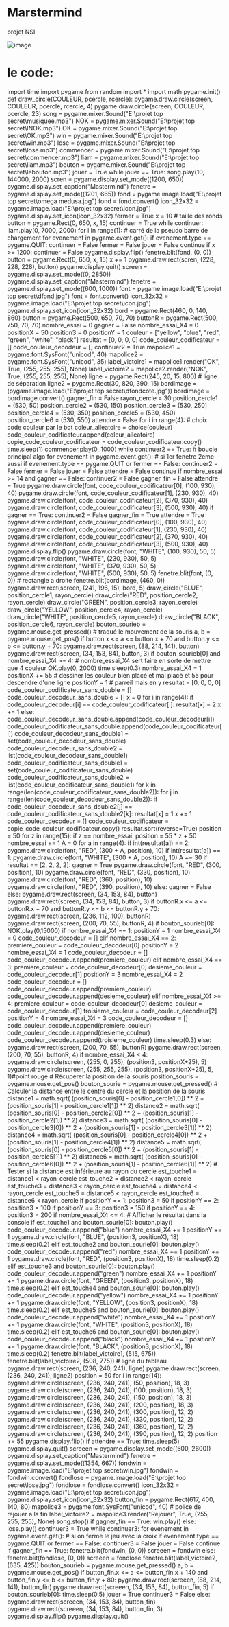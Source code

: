 # Marstermind
projet NSI



![image](https://github.com/Lfolcher/Marstermind/assets/157314656/16c236e3-1b6c-4167-86db-5b47b5bbeec9)

# le code:

import time
import pygame
from random import *
import math
pygame.init()
def draw_circle(COULEUR, pcercle, rcercle):
    pygame.draw.circle(screen, COULEUR, pcercle, rcercle, 4)
    pygame.draw.circle(screen, COULEUR, pcercle, 23)
song = pygame.mixer.Sound("E:\projet top secret\musiquee.mp3")
NOK = pygame.mixer.Sound("E:\projet top secret\lNOK.mp3")
OK = pygame.mixer.Sound("E:\projet top secret\OK.mp3")
win = pygame.mixer.Sound("E:\projet top secret\win.mp3")
lose = pygame.mixer.Sound("E:\projet top secret\lose.mp3")
commencer = pygame.mixer.Sound("E:\projet top secret\commencer.mp3")
liam = pygame.mixer.Sound("E:\projet top secret\liam.mp3")
bouton = pygame.mixer.Sound("E:\projet top secret\lebouton.mp3")
jouer = True
while jouer == True:
    song.play(10, 144000, 2000)
    scren = pygame.display.set_mode((1200, 650))
    pygame.display.set_caption("Mastermind")
    fenetre = pygame.display.set_mode((1201, 665))
    fond = pygame.image.load("E:\projet top secret\omega medusa.jpg")
    fond = fond.convert()
    icon_32x32 = pygame.image.load("E:\projet top secret\icon.jpg")
    pygame.display.set_icon(icon_32x32)
    fermer = True
    x = 10  # taille des ronds
    button = pygame.Rect(0, 650, x, 15)
    continuer = True
    while continuer:
        liam.play(0, 7000, 2000)
        for i in range(1):  # carré de la pseudo barre de chargement
            for evenement in pygame.event.get():
                if evenement.type == pygame.QUIT:
                    continuer = False
                    fermer = False
                    jouer = False
                    continue
            if x >= 1200:
                continuer = False
            pygame.display.flip()
            fenetre.blit(fond, (0, 0))
            button = pygame.Rect(0, 650, x, 15)
            x += 1
            pygame.draw.rect(scren, (228, 228, 228), button)
    pygame.display.quit()
    screen = pygame.display.set_mode((0, 2850))
    pygame.display.set_caption("Mastermind")
    fenetre = pygame.display.set_mode((600, 1000))
    font = pygame.image.load("E:\projet top secret\dfond.jpg")
    font = font.convert()
    icon_32x32 = pygame.image.load("E:\projet top secret\icon.jpg")
    pygame.display.set_icon(icon_32x32)
    bord = pygame.Rect(460, 0, 140, 860)
    button = pygame.Rect(500, 650, 70, 70)
    buttonR = pygame.Rect(500, 750, 70, 70)
    nombre_essai = 0
    gagner = False
    nombre_essai_X4 = 0
    positionX = 50
    position3 = 0
    positionY = 1
    couleur = ["yellow", "blue", "red", "green", "white", "black"]
    resultat = [0, 0, 0, 0]
    code_couleur_codificateur = []
    code_couleur_decodeur = []
    continuer2 = True
    mapolice1 = pygame.font.SysFont("unicod", 40)
    mapolice2 = pygame.font.SysFont("unicod", 35)
    label_victoire1 = mapolice1.render("OK", True, (255, 255, 255), None)
    label_victoire2 = mapolice2.render("NOK", True, (255, 255, 255), None)
    ligne = pygame.Rect(245, 20, 15, 800)  # ligne de séparation
    ligne2 = pygame.Rect(30, 820, 390, 15)
    bordimage = (pygame.image.load("E:\projet top secret\dfondcote.jpg"))
    bordimage = bordimage.convert()
    gagner_fin = False
    rayon_cercle = 30
    position_cercle1 = (530, 50)
    position_cercle2 = (530, 150)
    position_cercle3 = (530, 250)
    position_cercle4 = (530, 350)
    position_cercle5 = (530, 450)
    position_cercle6 = (530, 550)
    attendre = False
    for i in range(4):  # choix code couleur par le bot
        coleur_alleatoire = choice(couleur)
        code_couleur_codificateur.append(coleur_alleatoire)
    copie_code_couleur_codificateur = code_couleur_codificateur.copy()
    time.sleep(1)
    commencer.play(0, 1000)
    while continuer2 == True:  # boucle principal algo
        for evenement in pygame.event.get():  # si 1er fenetre 2eme aussi
            if evenement.type == pygame.QUIT or fermer == False:
                continuer2 = False
                fermer = False
                jouer = False
                attendre = False
                continue
        if nombre_essai >= 14 and gagner == False:
            continuer2 = False
            gagner_fin = False
            attendre = True
            pygame.draw.circle(font, code_couleur_codificateur[0], (100, 930), 40)
            pygame.draw.circle(font, code_couleur_codificateur[1], (230, 930), 40)
            pygame.draw.circle(font, code_couleur_codificateur[2], (370, 930), 40)
            pygame.draw.circle(font, code_couleur_codificateur[3], (500, 930), 40)
        if gagner == True:
            continuer2 = False
            gagner_fin = True
            attendre = True
            pygame.draw.circle(font, code_couleur_codificateur[0], (100, 930), 40)
            pygame.draw.circle(font, code_couleur_codificateur[1], (230, 930), 40)
            pygame.draw.circle(font, code_couleur_codificateur[2], (370, 930), 40)
            pygame.draw.circle(font, code_couleur_codificateur[3], (500, 930), 40)
        pygame.display.flip()
        pygame.draw.circle(font, "WHITE", (100, 930), 50, 5)
        pygame.draw.circle(font, "WHITE", (230, 930), 50, 5)
        pygame.draw.circle(font, "WHITE", (370, 930), 50, 5)
        pygame.draw.circle(font, "WHITE", (500, 930), 50, 5)
        fenetre.blit(font, (0, 0))
        # rectangle a droite
        fenetre.blit(bordimage, (460, 0))
        pygame.draw.rect(screen, (241, 196, 15), bord, 5)
        draw_circle("BLUE", position_cercle1, rayon_cercle)
        draw_circle("RED", position_cercle2, rayon_cercle)
        draw_circle("GREEN", position_cercle3, rayon_cercle)
        draw_circle("YELLOW", position_cercle4, rayon_cercle)
        draw_circle("WHITE", position_cercle5, rayon_cercle)
        draw_circle("BLACK", position_cercle6, rayon_cercle)
        bouton_sourieb = pygame.mouse.get_pressed()  # traqué le mouvement de la souris
        a, b = pygame.mouse.get_pos()
        if button.x <= a <= button.x + 70 and button.y <= b <= button.y + 70:
            pygame.draw.rect(screen, (88, 214, 141), button)
            pygame.draw.rect(screen, (34, 153, 84), button, 3)
            if bouton_sourieb[0] and nombre_essai_X4 >= 4:  # nombre_essai_X4 sert faire en sorte de mettre que 4 couleur
                OK.play(0, 2000)
                time.sleep(0.3)
                nombre_essai_X4 = 1
                positionX += 55  # dessiner les couleur bien placé et mal placé et 55 pour descendre d'une ligne
                positionY = 1  # parreil mais en y
                resultat = [0, 0, 0, 0]
                code_couleur_codificateur_sans_double = []
                code_couleur_decodeur_sans_double = []
                x = 0
                for i in range(4):
                    if code_couleur_decodeur[i] == code_couleur_codificateur[i]:
                        resultat[x] = 2
                        x += 1
                    else:
                        code_couleur_decodeur_sans_double.append(code_couleur_decodeur[i])
                        code_couleur_codificateur_sans_double.append(code_couleur_codificateur[i])
                code_couleur_decodeur_sans_double1 = set(code_couleur_decodeur_sans_double)
                code_couleur_decodeur_sans_double2 = list(code_couleur_decodeur_sans_double1)
                code_couleur_codificateur_sans_double1 = set(code_couleur_codificateur_sans_double)
                code_couleur_codificateur_sans_double2 = list(code_couleur_codificateur_sans_double1)
                for k in range(len(code_couleur_codificateur_sans_double2)):
                    for j in range(len(code_couleur_decodeur_sans_double2)):
                        if code_couleur_decodeur_sans_double2[j] == code_couleur_codificateur_sans_double2[k]:
                            resultat[x] = 1
                            x += 1
                code_couleur_decodeur = []
                code_couleur_codificateur = copie_code_couleur_codificateur.copy()
                resultat.sort(reverse=True)
                position = 50
                for z in range(15):
                    if z == nombre_essai:
                        position = 55 * z + 50
                nombre_essai += 1
                A = 0
                for a in range(4):
                    if int(resultat[a]) == 2:
                        pygame.draw.circle(font, "RED", (300 + A, position), 10)
                    if int(resultat[a]) == 1:
                        pygame.draw.circle(font, "WHITE", (300 + A, position), 10)
                    A += 30
                if resultat == [2, 2, 2, 2]:
                    gagner = True
                    pygame.draw.circle(font, "RED", (300, position), 10)
                    pygame.draw.circle(font, "RED", (330, position), 10)
                    pygame.draw.circle(font, "RED", (360, position), 10)
                    pygame.draw.circle(font, "RED", (390, position), 10)
                else:
                    gagner = False
        else:
            pygame.draw.rect(screen, (34, 153, 84), button)
            pygame.draw.rect(screen, (34, 153, 84), button, 3)
        if buttonR.x <= a <= buttonR.x + 70 and buttonR.y <= b <= buttonR.y + 70:
            pygame.draw.rect(screen, (236, 112, 100), buttonR)
            pygame.draw.rect(screen, (200, 70, 55), buttonR, 4)
            if bouton_sourieb[0]:
                NOK.play(0,15000)
                if nombre_essai_X4 == 1:
                    positionY = 1
                    nombre_essai_X4 = 0
                    code_couleur_decodeur = []
                elif nombre_essai_X4 == 2:
                    premiere_couleur = code_couleur_decodeur[0]
                    positionY = 2
                    nombre_essai_X4 = 1
                    code_couleur_decodeur = []
                    code_couleur_decodeur.append(premiere_couleur)
                elif nombre_essai_X4 == 3:
                    premiere_couleur = code_couleur_decodeur[0]
                    desieme_couleur = code_couleur_decodeur[1]
                    positionY = 3
                    nombre_essai_X4 = 2
                    code_couleur_decodeur = []
                    code_couleur_decodeur.append(premiere_couleur)
                    code_couleur_decodeur.append(desieme_couleur)
                elif nombre_essai_X4 >= 4:
                    premiere_couleur = code_couleur_decodeur[0]
                    desieme_couleur = code_couleur_decodeur[1]
                    troisieme_couleur = code_couleur_decodeur[2]
                    positionY = 4
                    nombre_essai_X4 = 3
                    code_couleur_decodeur = []
                    code_couleur_decodeur.append(premiere_couleur)
                    code_couleur_decodeur.append(desieme_couleur)
                    code_couleur_decodeur.append(troisieme_couleur)
                time.sleep(0.3)
        else:
            pygame.draw.rect(screen, (200, 70, 55), buttonR)
            pygame.draw.rect(screen, (200, 70, 55), buttonR, 4)
        if nombre_essai_X4 < 4:
            pygame.draw.circle(screen, (255, 0, 255), (position3, positionX+25), 5)
            pygame.draw.circle(screen, (255, 255, 255), (position3, positionX+25), 5, 1)#point rouge
        # Récupérer la position de la souris
        position_souris = pygame.mouse.get_pos()
        bouton_sourie = pygame.mouse.get_pressed()
        # Calculer la distance entre le centre du cercle et la position de la souris
        distance1 = math.sqrt(
            (position_souris[0] - position_cercle1[0]) ** 2 + (position_souris[1] - position_cercle1[1]) ** 2)
        distance2 = math.sqrt(
            (position_souris[0] - position_cercle2[0]) ** 2 + (position_souris[1] - position_cercle2[1]) ** 2)
        distance3 = math.sqrt(
            (position_souris[0] - position_cercle3[0]) ** 2 + (position_souris[1] - position_cercle3[1]) ** 2)
        distance4 = math.sqrt(
            (position_souris[0] - position_cercle4[0]) ** 2 + (position_souris[1] - position_cercle4[1]) ** 2)
        distance5 = math.sqrt(
            (position_souris[0] - position_cercle5[0]) ** 2 + (position_souris[1] - position_cercle5[1]) ** 2)
        distance6 = math.sqrt(
            (position_souris[0] - position_cercle6[0]) ** 2 + (position_souris[1] - position_cercle6[1]) ** 2)
        # Tester si la distance est inférieure au rayon du cercle
        est_touche1 = distance1 < rayon_cercle
        est_touche2 = distance2 < rayon_cercle
        est_touche3 = distance3 < rayon_cercle
        est_touche4 = distance4 < rayon_cercle
        est_touche5 = distance5 < rayon_cercle
        est_touche6 = distance6 < rayon_cercle
        if positionY == 1:
            position3 = 50
        if positionY == 2:
            position3 = 100
        if positionY == 3:
            position3 = 150
        if positionY == 4:
            position3 = 200
        if nombre_essai_X4 <= 4:
            # Afficher le résultat dans la console
            if est_touche1 and bouton_sourie[0]:
                bouton.play()
                code_couleur_decodeur.append("blue")
                nombre_essai_X4 += 1
                positionY += 1
                pygame.draw.circle(font, "BLUE", (position3, positionX), 18)
                time.sleep(0.2)
            elif est_touche2 and bouton_sourie[0]:
                bouton.play()
                code_couleur_decodeur.append("red")
                nombre_essai_X4 += 1
                positionY += 1
                pygame.draw.circle(font, "RED", (position3, positionX), 18)
                time.sleep(0.2)
            elif est_touche3 and bouton_sourie[0]:
                bouton.play()
                code_couleur_decodeur.append("green")
                nombre_essai_X4 += 1
                positionY += 1
                pygame.draw.circle(font, "GREEN", (position3, positionX), 18)
                time.sleep(0.2)
            elif est_touche4 and bouton_sourie[0]:
                bouton.play()
                code_couleur_decodeur.append("yellow")
                nombre_essai_X4 += 1
                positionY += 1
                pygame.draw.circle(font, "YELLOW", (position3, positionX), 18)
                time.sleep(0.2)
            elif est_touche5 and bouton_sourie[0]:
                bouton.play()
                code_couleur_decodeur.append("white")
                nombre_essai_X4 += 1
                positionY += 1
                pygame.draw.circle(font, "WHITE", (position3, positionX), 18)
                time.sleep(0.2)
            elif est_touche6 and bouton_sourie[0]:
                bouton.play()
                code_couleur_decodeur.append("black")
                nombre_essai_X4 += 1
                positionY += 1
                pygame.draw.circle(font, "BLACK", (position3, positionX), 18)
                time.sleep(0.2)
        fenetre.blit(label_victoire1, (515, 675))
        fenetre.blit(label_victoire2, (508, 775))
        # ligne du tableau
        pygame.draw.rect(screen, (236, 240, 241), ligne)
        pygame.draw.rect(screen, (236, 240, 241), ligne2)
        position = 50
        for i in range(14):
            pygame.draw.circle(screen, (236, 240, 241), (50, position), 18, 3)
            pygame.draw.circle(screen, (236, 240, 241), (100, position), 18, 3)
            pygame.draw.circle(screen, (236, 240, 241), (150, position), 18, 3)
            pygame.draw.circle(screen, (236, 240, 241), (200, position), 18, 3)
            pygame.draw.circle(screen, (236, 240, 241), (300, position), 12, 2)
            pygame.draw.circle(screen, (236, 240, 241), (330, position), 12, 2)
            pygame.draw.circle(screen, (236, 240, 241), (360, position), 12, 2)
            pygame.draw.circle(screen, (236, 240, 241), (390, position), 12, 2)
            position += 55
        pygame.display.flip()
    if attendre == True:
        time.sleep(5)
    pygame.display.quit()
    screeen = pygame.display.set_mode((500, 2600))
    pygame.display.set_caption("Mastermind")
    fenetre = pygame.display.set_mode((1354, 667))
    fondwin = pygame.image.load("E:\projet top secret\win.jpg")
    fondwin = fondwin.convert()
    fondlose = pygame.image.load("E:\projet top secret\lose.jpg")
    fondlose = fondlose.convert()
    icon_32x32 = pygame.image.load("E:\projet top secret\icon.jpg")
    pygame.display.set_icon(icon_32x32)
    button_fin = pygame.Rect(617, 400, 140, 80)
    mapolice3 = pygame.font.SysFont("unicod", 40)  # police de rejouer a la fin
    label_victoire2 = mapolice3.render("Rejouer", True, (255, 255, 255), None)
    song.stop()
    if gagner_fin == True:
        win.play()
    else:
        lose.play()
    continuer3 = True
    while continuer3:
        for evenement in pygame.event.get():  # si on ferme le jeu avec la croix
            if evenement.type == pygame.QUIT or fermer == False:
                continuer3 = False
                jouer = False
                continue
        if gagner_fin == True:
            fenetre.blit(fondwin, (0, 0))
            screeen = fondwin
        else:
            fenetre.blit(fondlose, (0, 0))
            screeen = fondlose
        fenetre.blit(label_victoire2, (635, 425))
        bouton_sourieb = pygame.mouse.get_pressed()
        a, b = pygame.mouse.get_pos()
        if button_fin.x <= a <= button_fin.x + 140 and button_fin.y <= b <= button_fin.y + 80:
            pygame.draw.rect(screeen, (88, 214, 141), button_fin)
            pygame.draw.rect(screeen, (34, 153, 84), button_fin, 5)
            if bouton_sourieb[0]:
                time.sleep(0.5)
                jouer = True
                continuer3 = False
        else:
            pygame.draw.rect(screeen, (34, 153, 84), button_fin)
            pygame.draw.rect(screeen, (34, 153, 84), button_fin, 3)
        pygame.display.flip()
    pygame.display.quit()
